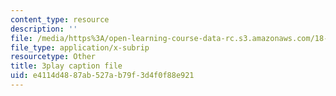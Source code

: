 ```yaml
---
content_type: resource
description: ''
file: /media/https%3A/open-learning-course-data-rc.s3.amazonaws.com/18-06sc-linear-algebra-fall-2011/e4114d4887ab527ab79f3d4f0f88e921_osh80YCg_GM.vtt
file_type: application/x-subrip
resourcetype: Other
title: 3play caption file
uid: e4114d48-87ab-527a-b79f-3d4f0f88e921
---
```

